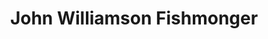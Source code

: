 ---
title: "John Williamson Fishmonger"
url: /edinburgh/john-williamson-fishmonger/
shop: seafood
---